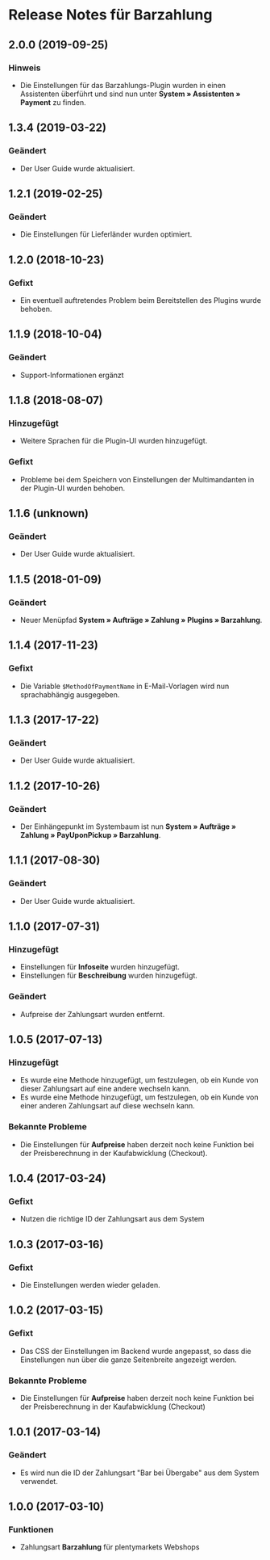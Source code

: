# Release Notes für Barzahlung

## 2.0.0 (2019-09-25)

### Hinweis 
- Die Einstellungen für das Barzahlungs-Plugin wurden in einen Assistenten überführt und sind nun unter **System » Assistenten » Payment** zu finden.

## 1.3.4 (2019-03-22)

### Geändert
- Der User Guide wurde aktualisiert.

## 1.2.1 (2019-02-25)

### Geändert
- Die Einstellungen für Lieferländer wurden optimiert.

## 1.2.0 (2018-10-23)

### Gefixt
- Ein eventuell auftretendes Problem beim Bereitstellen des Plugins wurde behoben.

## 1.1.9 (2018-10-04)

### Geändert
- Support-Informationen ergänzt

## 1.1.8 (2018-08-07)

### Hinzugefügt
- Weitere Sprachen für die Plugin-UI wurden hinzugefügt.

### Gefixt
- Probleme bei dem Speichern von Einstellungen der Multimandanten in der Plugin-UI wurden behoben.

## 1.1.6 (unknown)

### Geändert
- Der User Guide wurde aktualisiert.

## 1.1.5 (2018-01-09)

### Geändert
- Neuer Menüpfad **System&nbsp;» Aufträge&nbsp;» Zahlung » Plugins » Barzahlung**.

## 1.1.4 (2017-11-23)

### Gefixt
- Die Variable `$MethodOfPaymentName` in E-Mail-Vorlagen wird nun sprachabhängig ausgegeben.

## 1.1.3 (2017-17-22)

### Geändert
- Der User Guide wurde aktualisiert.

## 1.1.2 (2017-10-26)

### Geändert
- Der Einhängepunkt im Systembaum ist nun **System » Aufträge » Zahlung » PayUponPickup » Barzahlung**.

## 1.1.1 (2017-08-30)

### Geändert
- Der User Guide wurde aktualisiert.

## 1.1.0 (2017-07-31)

### Hinzugefügt
- Einstellungen für **Infoseite** wurden hinzugefügt.
- Einstellungen für **Beschreibung** wurden hinzugefügt.

### Geändert
- Aufpreise der Zahlungsart wurden entfernt.

## 1.0.5 (2017-07-13)

### Hinzugefügt
- Es wurde eine Methode hinzugefügt, um festzulegen, ob ein Kunde von dieser Zahlungsart auf eine andere wechseln kann.
- Es wurde eine Methode hinzugefügt, um festzulegen, ob ein Kunde von einer anderen Zahlungsart auf diese wechseln kann.

### Bekannte Probleme
- Die Einstellungen für **Aufpreise** haben derzeit noch keine Funktion bei der Preisberechnung in der Kaufabwicklung (Checkout).


## 1.0.4 (2017-03-24)

### Gefixt
- Nutzen die richtige ID der Zahlungsart aus dem System

## 1.0.3 (2017-03-16)

### Gefixt

- Die Einstellungen werden wieder geladen.

## 1.0.2 (2017-03-15)

### Gefixt
- Das CSS der Einstellungen im Backend wurde angepasst, so dass die Einstellungen nun über die ganze Seitenbreite angezeigt werden.

### Bekannte Probleme
- Die Einstellungen für **Aufpreise** haben derzeit noch keine Funktion bei der Preisberechnung in der Kaufabwicklung (Checkout)

## 1.0.1 (2017-03-14)

### Geändert
- Es wird nun die ID der Zahlungsart "Bar bei Übergabe" aus dem System verwendet.

## 1.0.0 (2017-03-10)

### Funktionen
- Zahlungsart **Barzahlung** für plentymarkets Webshops
